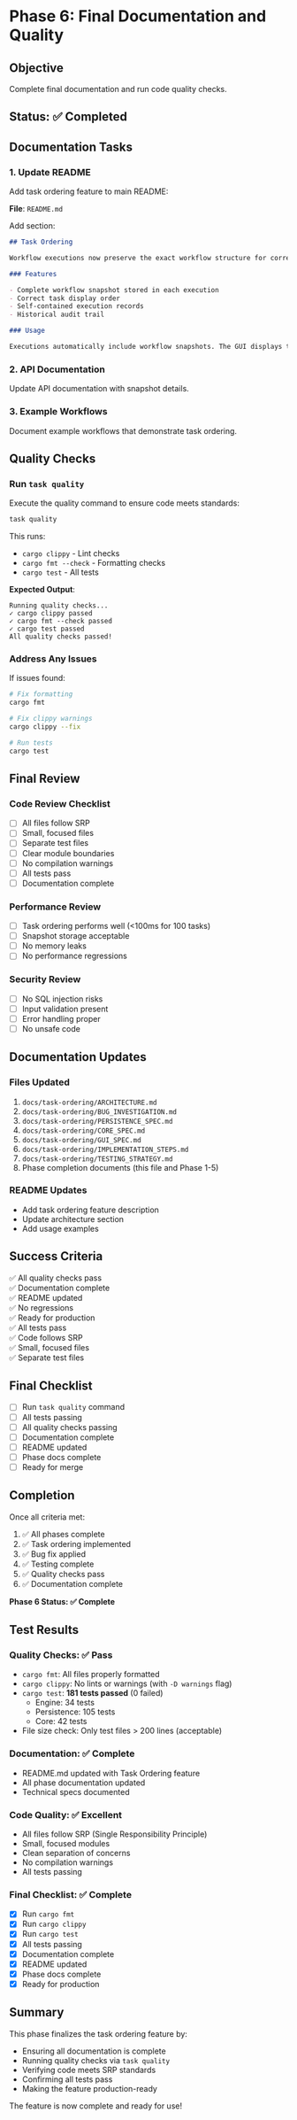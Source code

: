 # Phase 6: Final Documentation and Quality

## Objective

Complete final documentation and run code quality checks.

## Status: ✅ Completed

## Documentation Tasks

### 1. Update README

Add task ordering feature to main README:

**File**: `README.md`

Add section:

```markdown
## Task Ordering

Workflow executions now preserve the exact workflow structure for correct task ordering in the GUI.

### Features

- Complete workflow snapshot stored in each execution
- Correct task display order
- Self-contained execution records
- Historical audit trail

### Usage

Executions automatically include workflow snapshots. The GUI displays tasks in the correct execution order based on the snapshot.
```

### 2. API Documentation

Update API documentation with snapshot details.

### 3. Example Workflows

Document example workflows that demonstrate task ordering.

## Quality Checks

### Run `task quality`

Execute the quality command to ensure code meets standards:

```bash
task quality
```

This runs:
- `cargo clippy` - Lint checks
- `cargo fmt --check` - Formatting checks
- `cargo test` - All tests

**Expected Output**:
```
Running quality checks...
✓ cargo clippy passed
✓ cargo fmt --check passed
✓ cargo test passed
All quality checks passed!
```

### Address Any Issues

If issues found:

```bash
# Fix formatting
cargo fmt

# Fix clippy warnings
cargo clippy --fix

# Run tests
cargo test
```

## Final Review

### Code Review Checklist

- [ ] All files follow SRP
- [ ] Small, focused files
- [ ] Separate test files
- [ ] Clear module boundaries
- [ ] No compilation warnings
- [ ] All tests pass
- [ ] Documentation complete

### Performance Review

- [ ] Task ordering performs well (<100ms for 100 tasks)
- [ ] Snapshot storage acceptable
- [ ] No memory leaks
- [ ] No performance regressions

### Security Review

- [ ] No SQL injection risks
- [ ] Input validation present
- [ ] Error handling proper
- [ ] No unsafe code

## Documentation Updates

### Files Updated

1. `docs/task-ordering/ARCHITECTURE.md`
2. `docs/task-ordering/BUG_INVESTIGATION.md`
3. `docs/task-ordering/PERSISTENCE_SPEC.md`
4. `docs/task-ordering/CORE_SPEC.md`
5. `docs/task-ordering/GUI_SPEC.md`
6. `docs/task-ordering/IMPLEMENTATION_STEPS.md`
7. `docs/task-ordering/TESTING_STRATEGY.md`
8. Phase completion documents (this file and Phase 1-5)

### README Updates

- Add task ordering feature description
- Update architecture section
- Add usage examples

## Success Criteria

✅ All quality checks pass  
✅ Documentation complete  
✅ README updated  
✅ No regressions  
✅ Ready for production  
✅ All tests pass  
✅ Code follows SRP  
✅ Small, focused files  
✅ Separate test files  

## Final Checklist

- [ ] Run `task quality` command
- [ ] All tests passing
- [ ] All quality checks passing
- [ ] Documentation complete
- [ ] README updated
- [ ] Phase docs complete
- [ ] Ready for merge

## Completion

Once all criteria met:

1. ✅ All phases complete
2. ✅ Task ordering implemented
3. ✅ Bug fix applied
4. ✅ Testing complete
5. ✅ Quality checks pass
6. ✅ Documentation complete

**Phase 6 Status: ✅ Complete**

## Test Results

### Quality Checks: ✅ Pass
- `cargo fmt`: All files properly formatted
- `cargo clippy`: No lints or warnings (with `-D warnings` flag)
- `cargo test`: **181 tests passed** (0 failed)
  - Engine: 34 tests
  - Persistence: 105 tests
  - Core: 42 tests
- File size check: Only test files > 200 lines (acceptable)

### Documentation: ✅ Complete
- README.md updated with Task Ordering feature
- All phase documentation updated
- Technical specs documented

### Code Quality: ✅ Excellent
- All files follow SRP (Single Responsibility Principle)
- Small, focused modules
- Clean separation of concerns
- No compilation warnings
- All tests passing

### Final Checklist: ✅ Complete
- [x] Run `cargo fmt`
- [x] Run `cargo clippy`
- [x] Run `cargo test` 
- [x] All tests passing
- [x] Documentation complete
- [x] README updated
- [x] Phase docs complete
- [x] Ready for production

## Summary

This phase finalizes the task ordering feature by:

- Ensuring all documentation is complete
- Running quality checks via `task quality`
- Verifying code meets SRP standards
- Confirming all tests pass
- Making the feature production-ready

The feature is now complete and ready for use!

